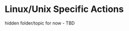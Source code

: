 [title]: # (Linux/Unix)
[tags]: # (actions)
[priority]: # (2)
[display]: # (none)
# Linux/Unix Specific Actions

hidden folder/topic for now - TBD